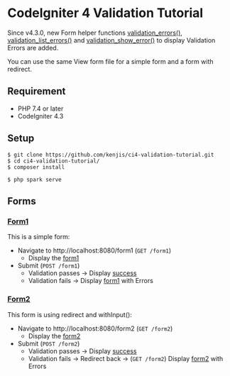 # CodeIgniter 4 Validation Tutorial

Since v4.3.0, new Form helper functions
[validation_errors()](https://codeigniter.com/user_guide/helpers/form_helper.html#validation_errors),
[validation_list_errors()](https://codeigniter.com/user_guide/helpers/form_helper.html#validation_list_errors)
and [validation_show_error()](https://codeigniter.com/user_guide/helpers/form_helper.html#validation_show_error)
to display Validation Errors are added.

You can use the same View form file for a simple form and a form with redirect.

## Requirement

- PHP 7.4 or later
- CodeIgniter 4.3

## Setup

```console
$ git clone https://github.com/kenjis/ci4-validation-tutorial.git
$ cd ci4-validation-tutorial/
$ composer install
```

```console
$ php spark serve
```

## Forms

### [Form1](https://github.com/kenjis/ci4-validation-tutorial/blob/0db0bda900d2f28cdff9ef21d7c9dcaad6705927/app/Controllers/Form.php#L14)

This is a simple form:

- Navigate to http://localhost:8080/form1 (`GET /form1`)
  - Display the [form1](https://github.com/kenjis/ci4-validation-tutorial/blob/main/app/Views/form1.php)
- Submit (`POST /form1`)
  - Validation passes → Display [success](https://github.com/kenjis/ci4-validation-tutorial/blob/main/app/Views/success.php)
  - Validation fails → Display [form1](https://github.com/kenjis/ci4-validation-tutorial/blob/main/app/Views/form1.php) with Errors

### [Form2](https://github.com/kenjis/ci4-validation-tutorial/blob/0db0bda900d2f28cdff9ef21d7c9dcaad6705927/app/Controllers/Form.php#L50)

This form is using redirect and withInput():

- Navigate to http://localhost:8080/form2 (`GET /form2`)
  - Display the [form2](https://github.com/kenjis/ci4-validation-tutorial/blob/main/app/Views/form2.php)
- Submit (`POST /form2`)
  - Validation passes → Display [success](https://github.com/kenjis/ci4-validation-tutorial/blob/main/app/Views/success.php)
  - Validation fails → Redirect back → (`GET /form2`) Display [form2](https://github.com/kenjis/ci4-validation-tutorial/blob/main/app/Views/form2.php) with Errors
